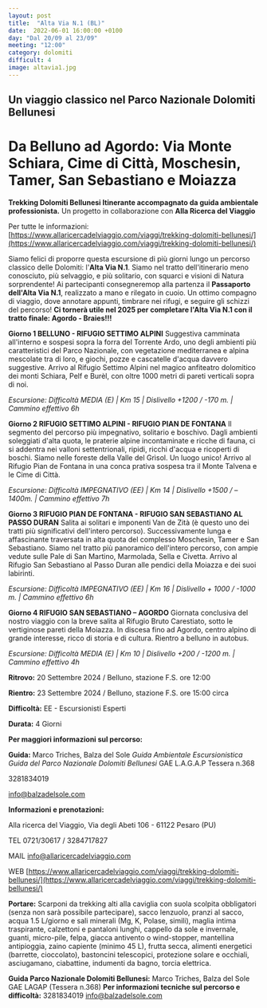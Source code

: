 ```yaml
---
layout: post
title:  "Alta Via N.1 (BL)"
date:  2022-06-01 16:00:00 +0100
day: "Dal 20/09 al 23/09"
meeting: "12:00"
category: dolomiti 
difficult: 4
image: altavia1.jpg
---
```


## Un viaggio classico nel Parco Nazionale Dolomiti Bellunesi

# Da Belluno ad Agordo: Via Monte Schiara, Cime di Città, Moschesin, Tamer, San Sebastiano e Moiazza 

**Trekking Dolomiti Bellunesi Itinerante accompagnato da guida ambientale professionista.**
Un progetto in collaborazione con **Alla Ricerca del Viaggio** 

Per tutte le informazioni:
[https://www.allaricercadelviaggio.com/viaggi/trekking-dolomiti-bellunesi/](https://www.allaricercadelviaggio.com/viaggi/trekking-dolomiti-bellunesi/)

Siamo felici di proporre questa escursione di più giorni lungo un percorso classico delle Dolomiti: l'**Alta Via N.1**.
Siamo nel tratto dell'itinerario meno conosciuto, più selvaggio, e più solitario, con squarci e visioni di Natura sorprendente!
Ai partecipanti consegneremop alla partenza il **Passaporto dell'Alta Via N.1**, realizzato a mano e rilegato in cuoio. Un ottimo compagno di viaggio, dove annotare appunti, timbrare nei rifugi, e seguire gli schizzi del percorso!
**Ci tornerà utile nel 2025 per completare l'Alta Via N.1 con il tratto finale: Agordo - Braies!!!**

**Giorno 1 BELLUNO - RIFUGIO SETTIMO ALPINI**
Suggestiva camminata all'interno e sospesi sopra la forra del Torrente Ardo, uno degli ambienti più caratteristici del Parco Nazionale, con vegetazione mediterranea e alpina mescolate tra di loro, e giochi, pozze e cascatelle d'acqua davvero suggestive.
Arrivo al Rifugio Settimo Alpini nel magico anfiteatro dolomitico dei monti Schiara, Pelf e Burèl, con oltre 1000 metri di pareti verticali sopra di noi.

*Escursione: Difficoltà MEDIA (E) | Km 15 | Dislivello +1200 / -170 m. | Cammino effettivo 6h*

**Giorno 2 RIFUGIO SETTIMO ALPINI - RIFUGIO PIAN DE FONTANA**
Il segmento del percorso più impegnativo, solitario e boschivo. Dagli ambienti soleggiati d'alta quota, le praterie alpine incontaminate e ricche di fauna, ci si addentra nei valloni settentrionali, ripidi, ricchi d'acqua e ricoperti di boschi. Siamo nelle foreste della Valle del Grìsol. Un luogo unico!
Arrivo al Rifugio Pian de Fontana in una conca prativa sospesa tra il Monte Talvena e le Cime di Città.

*Escursione: Difficoltà IMPEGNATIVO (EE) | Km 14 | Dislivello +1500 / – 1400m. | Cammino effettivo 7h*

**Giorno 3 RIFUGIO PIAN DE FONTANA - RIFUGIO SAN SEBASTIANO AL PASSO DURAN**
Salita ai solitari e imponenti Van de Zità (è questo uno dei tratti più significativi dell'intero percorso). Successivamente lunga e affascinante traversata in alta quota del complesso Moschesin, Tamer e San Sebastiano. Siamo nel tratto più panoramico dell'intero percorso, con ampie vedute sulle Pale di San Martino, Marmolada, Sella e Civetta.
Arrivo al Rifugio San Sebastiano al Passo Duran alle pendici della Moiazza e dei suoi labirinti.

*Escursione: Difficoltà IMPEGNATIVO (EE) | Km 16 | Dislivello + 1000 / -1000 m. | Cammino effettivo 6h*

**Giorno 4 RIFUGIO SAN SEBASTIANO – AGORDO**
Giornata conclusiva del nostro viaggio con la breve salita al Rifugio Bruto Carestiato, sotto le vertiginose pareti della Moiazza. In discesa fino ad Agordo, centro alpino di grande interesse, ricco di storia e di cultura.
Rientro a belluno in autobus.

*Escursione: Difficoltà MEDIA (E) | Km 10 | Dislivello +200 / -1200 m. | Cammino effettivo 4h*


**Ritrovo:** 20 Settembre 2024 / Belluno, stazione F.S. ore 12:00

**Rientro:** 23 Settembre 2024 / Belluno, stazione F.S. ore 15:00 circa 

**Difficoltà:** EE - Escursionisti Esperti

**Durata:** 4 Giorni


**Per maggiori informazioni sul percorso:**

**Guida:** Marco Triches, Balza del Sole
*Guida Ambientale Escursionistica*
*Guida del Parco Nazionale Dolomiti Bellunesi*
GAE L.A.G.A.P Tessera n.368

3281834019 

info@balzadelsole.com 


**Informazioni e prenotazioni:**  

Alla ricerca del Viaggio, Via degli Abeti 106 - 61122 Pesaro (PU) 

TEL   0721/30617 / 3284717827

MAIL  info@allaricercadelviaggio.com

WEB   [https://www.allaricercadelviaggio.com/viaggi/trekking-dolomiti-bellunesi/](https://www.allaricercadelviaggio.com/viaggi/trekking-dolomiti-bellunesi/)

**Portare:** Scarponi da trekking alti alla caviglia con suola scolpita obbligatori (senza non sarà possibile partecipare), sacco lenzuolo, pranzi al sacco, acqua 1.5 L/giorno e sali minerali (Mg, K, Polase, simili), maglia intima traspirante, calzettoni e pantaloni lunghi, cappello da sole e invernale, guanti, micro-pile, felpa, giacca antivento o wind-stopper, mantellina antipioggia, zaino capiente (minimo 45 L), frutta secca, alimenti energetici (barrette, cioccolato), bastoncini telescopici, protezione solare e occhiali, asciugamano, ciabattine, indumenti da bagno, torcia elettrica.

**Guida Parco Nazionale Dolomiti Bellunesi:** Marco Triches, Balza del Sole GAE LAGAP (Tessera n.368)
**Per informazioni tecniche sul percorso e difficoltà:** 3281834019 info@balzadelsole.com
